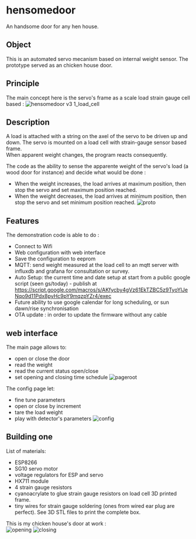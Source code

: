 # hensomedoor
An handsome door for any hen house.
## Object
This is an automated servo mecanism based on internal weight sensor. The prototype served as an chicken house door.

## Principle
The main concept here is the servo's frame as a scale load strain gauge cell based :
![hensomedoor v3 1_load_cell](https://user-images.githubusercontent.com/22861667/173616888-e8660be3-e299-443e-89c4-1c84f39ecf87.jpg)

## Description
A load is attached with a string on the axel of the servo to be driven up and down.
The servo is mounted on a load cell with strain-gauge sensor based frame.  
When apparent weight changes, the program reacts consequently.  

The code as the ability to sense the apparente weight of the servo's load (a wood door for instance) and decide what would be done :
- When the weight increases, the load arrives at maximum position, then stop the servo and set maximum position reached.
- When the weight decreases, the load arrives at minimum position, then stop the servo and set minimum position reached.
![proto](https://github.com/innofocus/hensomedoor/blob/master/Photos/20220614_153121.jpg?raw=true)

## Features
The demonstration code is able to do :
- Connect to Wifi
- Web configuration with web interface
- Save the configuration to eeprom
- MQTT: send weight measured at the load cell to an mqtt server with influxdb and grafana for consultation or survey.
- Auto Setup: the current time and date setup at start from a public google script (seen gs/today) - publish at https://script.google.com/macros/s/AKfycby4gVz61EkTZBC5z9TyoYlJeNqo9d11Pdx8pyHc9pY9mqzpYZr4/exec
- Future ability to use google calendar for long scheduling, or sun dawn/rise synchronisation
- OTA update : in order to update the firmware without any cable

## web interface
The main page allows to:
- open or close the door
- read the weight
- read the current status open/close
- set opening and closing time schedule
![pageroot](https://user-images.githubusercontent.com/22861667/173614755-403a22eb-2677-46d6-8b51-3baa6bd55188.jpg)

The config page let:
- fine tune parameters
- open or close by increment
- tare the load weight
- play with detector's parameters
![config](https://user-images.githubusercontent.com/22861667/173614800-05c1c658-c6eb-4a4b-ba23-bdf35bfde8f4.jpg)

## Building one
List of materials:
- ESP8266
- SG10 servo motor
- voltage regulators for ESP and servo
- HX711 module
- 4 strain gauge resistors
- cyanoacrylate to glue strain gauge resistors on load cell 3D printed frame.
- tiny wires for strain gauge soldering (ones from wired ear plug are perfect).
See 3D STL files to print the complete box.  

This is my chicken house's door at work :  
![opening](https://github.com/innofocus/hensomedoor/blob/master/Videos/opening.gif?raw=true)
![closing](https://github.com/innofocus/hensomedoor/blob/master/Videos/closing.gif?raw=true)


